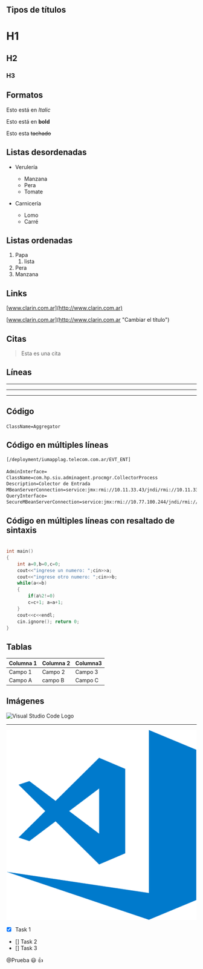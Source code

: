 ## Tipos de títulos
# H1
## H2
### H3

## Formatos
Esto está en *Italic*

Esto está en **bold**

Esto esta ~~tachado~~

## Listas desordenadas
* Verulería
    * Manzana
    * Pera
    * Tomate

* Carnicería
    * Lomo
    * Carré

## Listas ordenadas
1. Papa
    1. lista
2. Pera
3. Manzana

## Links

[www.clarin.com.ar](http://www.clarin.com.ar) 

[www.clarin.com.ar](http://www.clarin.com.ar "Cambiar el título") 

## Citas
> Esta es una cita

## Líneas
___
---
___

## Código
`ClassName=Aggregator`
## Código en múltiples líneas
```
[/deployment/iumapplag.telecom.com.ar/EVT_ENT]

AdminInterface=
ClassName=com.hp.siu.adminagent.procmgr.CollectorProcess
Description=Colector de Entrada
MBeanServerConnection=service:jmx:rmi://10.11.33.43/jndi/rmi://10.11.33.43:60905/jmxconnector
QueryInterface=
SecureMBeanServerConnection=service:jmx:rmi://10.77.100.244/jndi/rmi://10.77.100.244:59767/jmxconnector
```
## Código en múltiples líneas con resaltado de sintaxis
``` c++

int main()
{
    int a=0,b=0,c=0;
    cout<<"ingrese un numero: ";cin>>a;
    cout<<"ingrese otro numero: ";cin>>b;
    while(a<=b)
    {
        if(a%2!=0)
        c=c+1; a=a+1;       
    }
    cout<<c<<endl;
    cin.ignore(); return 0;
}
```
## Tablas
|Columna 1| Columna 2|Columna3|
|---------|----------|--------|
|Campo 1|Campo 2|Campo 3|
|Campo A|campo B|Campo C|

## Imágenes
![Visual Studio Code Logo](https://upload.wikimedia.org/wikipedia/commons/thumb/2/2d/Visual_Studio_Code_1.18_icon.svg/1200px-Visual_Studio_Code_1.18_icon.svg.png "HOLA")

---

![Visual Studio Code Logo](vscode.png)


<!-- GitHub -->

* [X] Task 1
* [] Task 2
* [] Task 3

@Prueba :smiley: :+1:
